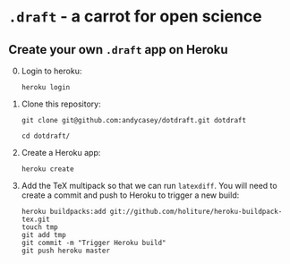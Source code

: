`.draft` - a carrot for open science
==================================

Create your own `.draft` app on Heroku
--------------------------------------

0.  Login to heroku:

    `heroku login`

1.  Clone this repository:

    `git clone git@github.com:andycasey/dotdraft.git dotdraft`

    `cd dotdraft/`

2.  Create a Heroku app:

    `heroku create`

3.  Add the TeX multipack so that we can run `latexdiff`. You will need to create a commit and push to Heroku to trigger a new build:

    ````
    heroku buildpacks:add git://github.com/holiture/heroku-buildpack-tex.git
    touch tmp
    git add tmp
    git commit -m "Trigger Heroku build"
    git push heroku master
    ````
